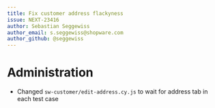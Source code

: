 ```yaml
---
title: Fix customer address flackyness
issue: NEXT-23416
author: Sebastian Seggewiss
author_email: s.seggewiss@shopware.com
author_github: @seggewiss
---
```

# Administration
* Changed `sw-customer/edit-address.cy.js` to wait for address tab in each test case
